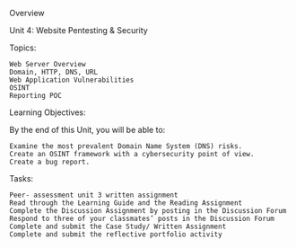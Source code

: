 Overview

Unit 4: Website Pentesting & Security

Topics:

    Web Server Overview
    Domain, HTTP, DNS, URL
    Web Application Vulnerabilities
    OSINT
    Reporting POC

Learning Objectives:

By the end of this Unit, you will be able to:

    Examine the most prevalent Domain Name System (DNS) risks.
    Create an OSINT framework with a cybersecurity point of view.
    Create a bug report.

Tasks:

    Peer- assessment unit 3 written assignment
    Read through the Learning Guide and the Reading Assignment
    Complete the Discussion Assignment by posting in the Discussion Forum
    Respond to three of your classmates’ posts in the Discussion Forum
    Complete and submit the Case Study/ Written Assignment
    Complete and submit the reflective portfolio activity

